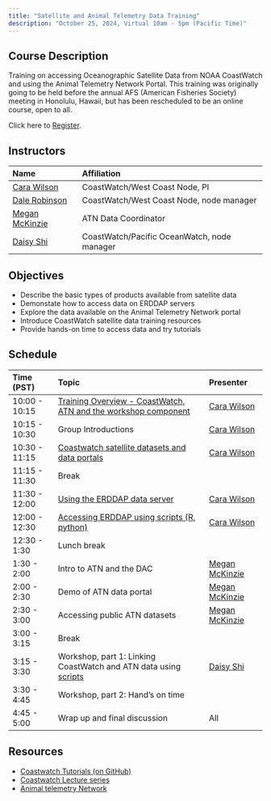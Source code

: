 ```yaml
---
title: "Satellite and Animal Telemetry Data Training"
description: "October 25, 2024, Virtual 10am - 5pm (Pacific Time)"
---
```



## Course Description
Training on accessing Oceanographic Satellite Data from NOAA CoastWatch
and using the Animal Telemetry Network Portal.  This training was originally going to be held before
the annual AFS (American Fisheries Society) meeting in Honolulu, Hawaii, but has been rescheduled to be an online course, open to all.

Click here to [Register](https://lp.constantcontactpages.com/ev/reg/2qmh83d/lp/23b56bab-9a72-4dea-8010-98caa0fcec19).

 
## Instructors

 | Name              | Affiliation                    | 
 |:-----------------|:-----------------------------------------------------------------------------|
 | [Cara Wilson](mailto:cara.wilson@noaa.gov)       | CoastWatch/West Coast Node, PI |
 | [Dale Robinson](mailto:dale.robinson@noaa.gov)     | CoastWatch/West Coast Node, node manager |
 | [Megan McKinzie](mailto:mmckinzie@mbari.org)    | ATN Data Coordinator |
 | [Daisy Shi](mailto:hui.shi@noaa.gov)         | CoastWatch/Pacific OceanWatch, node manager |
    
## Objectives
* Describe the basic types of products available from satellite data
* Demonstate how to access data on ERDDAP servers 
* Explore the data available on the Animal Telemetry Network portal
* Introduce CoastWatch satellite data training resources
* Provide hands-on time to access data and try tutorials


## Schedule

| Time (PST)      | Topic                                                                         | Presenter                    |
|:-------------|:-----------------------------------------------------------------------------|:----------------------------|
| 10:00 - 10:15 | [Training  Overview - CoastWatch, ATN and the workshop component](https://docs.google.com/presentation/d/1mGAvB1pCTp-grYqsl5CM7Ym0VNbuzRN_/edit#slide=id.g30b85479e13_0_11)                   | [Cara Wilson](mailto:cara.wilson@noaa.gov)       | 
| 10:15 - 10:30 |  Group Introductions                                                              | [Cara Wilson](mailto:cara.wilson@noaa.gov)       |
| 10:30 - 11:15 | [Coastwatch satellite datasets and data portals](https://docs.google.com/presentation/d/1j_2Vcxsnn-r4UDakBZ3iyzjJcVRj9qZK/edit#slide=id.p20)                                    | [Cara Wilson](mailto:cara.wilson@noaa.gov)       |
| 11:15 - 11:30 |   Break                                                                           |        |
| 11:30 - 12:00 | [Using the ERDDAP data server](https://docs.google.com/presentation/d/1ERkw4l6roYUtJuNqJgcNINrPTIn3jSYC/edit#slide=id.p1)                                                      | [Cara Wilson](mailto:cara.wilson@noaa.gov)                 |
| 12:00 - 12:30 | [Accessing ERDDAP using scripts (R, python)](https://docs.google.com/presentation/d/1am9EJfNudBrBDTDP9k5C5XyP7yHecX-s/edit#slide=id.p1)                                         | [Cara Wilson](mailto:cara.wilson@noaa.gov)       |
| 12:30 - 1:30  | Lunch break                                                                        |                   |  
| 1:30 - 2:00   | Intro to ATN and the DAC                                                           | [Megan McKinzie](mailto:mmckinzie@mbari.org)    |
| 2:00 - 2:30   | Demo of ATN data portal                                                            | [Megan McKinzie](mailto:mmckinzie@mbari.org)    |
| 2:30 - 3:00   | Accessing public ATN datasets                                                      | [Megan McKinzie](mailto:mmckinzie@mbari.org)    |
| 3:00 - 3:15   | Break                                                                              |                   |
| 3:15 - 3:30   | Workshop, part 1: Linking CoastWatch and ATN data using [scripts](https://github.com/coastwatch-training/CoastWatch-Tutorials/tree/main/matchup-satellite-data-to-ATN-animal-tracks)                    | [Daisy Shi](mailto:hui.shi@noaa.gov)       |
| 3:30 - 4:45   | Workshop, part 2: Hand’s on time                                                   |                   |
| 4:45 - 5:00   | Wrap up and final discussion                                                       | All               |


## Resources
- [Coastwatch Tutorials (on GitHub)](https://github.com/coastwatch-training/CoastWatch-Tutorials/blob/main/README.md)
- [Coastwatch Lecture series](https://umd.instructure.com/courses/1336575/pages/all-lectures)
- [Animal telemetry Network](https://portal.atn.ioos.us/)
